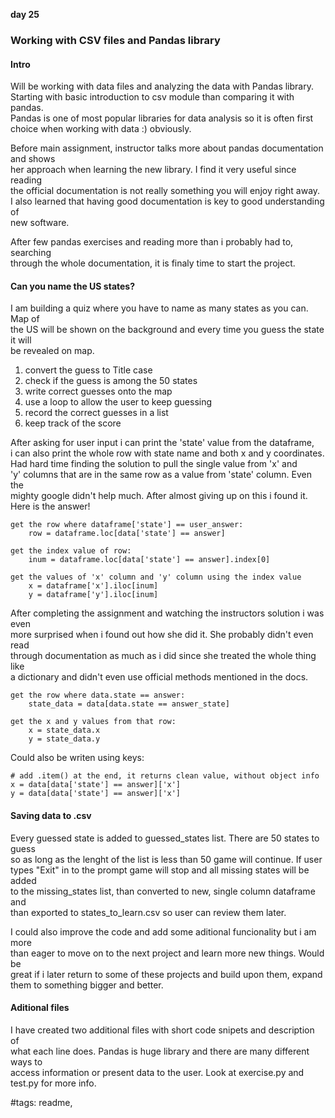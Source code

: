 **day 25**
### Working with CSV files and Pandas library

#### Intro
Will be working with data files and analyzing the data with Pandas library.  
Starting with basic introduction to csv module than comparing it with pandas.  
Pandas is one of most popular libraries for data analysis so it is often first  
choice when working with data :) obviously.  

Before main assignment, instructor talks more about pandas documentation and shows  
her approach when learning the new library. I find it very useful since reading  
the official documentation is not really something you will enjoy right away.  
I also learned that having good documentation is key to good understanding of  
new software.

After few pandas exercises and reading more than i probably had to, searching  
through the whole documentation, it is finaly time to start the project.


#### Can you name the US states?
I am building a quiz where you have to name as many states as you can. Map of  
the US will be shown on the background and every time you guess the state it will  
be revealed on map.

1. convert the guess to Title case
2. check if the guess is among the 50 states
3. write correct guesses onto the map
4. use a loop to allow the user to keep guessing
5. record the correct guesses in a list
6. keep track of the score

After asking for user input i can print the 'state' value from the dataframe,  
i can also print the whole row with state name and both x and y coordinates.  
Had hard time finding the solution to pull the single value from 'x' and  
'y' columns that are in the same row as a value from 'state' column. Even the  
mighty google didn't help much. After almost giving up on this i found it.  
Here is the answer!  
```
get the row where dataframe['state'] == user_answer:
    row = dataframe.loc[data['state'] == answer]

get the index value of row:
    inum = dataframe.loc[data['state'] == answer].index[0]

get the values of 'x' column and 'y' column using the index value
    x = dataframe['x'].iloc[inum]
    y = dataframe['y'].iloc[inum]
```

After completing the assignment and watching the instructors solution i was even  
more surprised when i found out how she did it. She probably didn't even read  
through documentation as much as i did since she treated the whole thing like  
a dictionary and didn't even use official methods mentioned in the docs.
```
get the row where data.state == answer:
    state_data = data[data.state == answer_state]

get the x and y values from that row:
    x = state_data.x
    y = state_data.y
```

Could also be writen using keys:
```
# add .item() at the end, it returns clean value, without object info
x = data[data['state'] == answer]['x']
y = data[data['state'] == answer]['x']
```

#### Saving data to .csv
Every guessed state is added to guessed_states list. There are 50 states to guess  
so as long as the lenght of the list is less than 50 game will continue. If user  
types "Exit" in to the prompt game will stop and all missing states will be added  
to the missing_states list, than converted to new, single column dataframe and  
than exported to states_to_learn.csv so user can review them later.  

I could also improve the code and add some aditional funcionality but i am more  
than eager to move on to the next project and learn more new things. Would be  
great if i later return to some of these projects and build upon them, expand  
them to something bigger and better.  

#### Aditional files
I have created two additional files with short code snipets and description of  
what each line does. Pandas is huge library and there are many different ways to  
access information or present data to the user. Look at exercise.py and test.py 
for more info.


#tags: readme,
